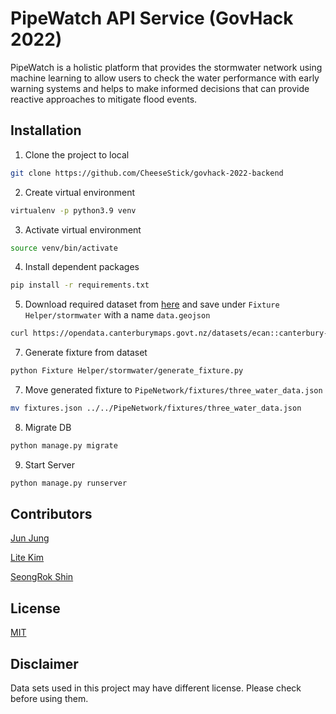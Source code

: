 # PipeWatch API Service (GovHack 2022)

PipeWatch is a holistic platform that provides the stormwater network using machine learning to allow users to check the water performance with early warning systems and helps to make informed decisions that can provide reactive approaches to mitigate flood events.

## Installation

1. Clone the project to local
```bash
git clone https://github.com/CheeseStick/govhack-2022-backend
```

2. Create virtual environment
```bash
virtualenv -p python3.9 venv
```

3. Activate virtual environment
```bash
source venv/bin/activate
```

4. Install dependent packages
```bash
pip install -r requirements.txt
```

5. Download required dataset from [here](https://catalogue.data.govt.nz/dataset/canterbury-stormwater-pipelines1) and save under `Fixture Helper/stormwater` with a name `data.geojson`
```bash
curl https://opendata.canterburymaps.govt.nz/datasets/ecan::canterbury-stormwater-pipelines.geojson --output "Fixture Helper/stormwater/data.geojson"
```

7. Generate fixture from dataset
```bash
python Fixture Helper/stormwater/generate_fixture.py
```

7. Move generated fixture to `PipeNetwork/fixtures/three_water_data.json`
```bash
mv fixtures.json ../../PipeNetwork/fixtures/three_water_data.json
```

8. Migrate DB
```bash
python manage.py migrate
```

9. Start Server
```bash
python manage.py runserver
```

## Contributors
[Jun Jung](https://github.com/CheeseStick)

[Lite Kim](https://github.com/94lite)

[SeongRok Shin](https://github.com/Seongrok-Shin)


## License
[MIT](https://choosealicense.com/licenses/mit/)


## Disclaimer

Data sets used in this project may have different license. Please check before using them.
